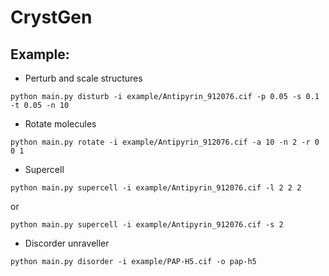 # CrystGen

## Example:
- Perturb and scale structures
```
python main.py disturb -i example/Antipyrin_912076.cif -p 0.05 -s 0.1 -t 0.05 -n 10
```

- Rotate molecules
```
python main.py rotate -i example/Antipyrin_912076.cif -a 10 -n 2 -r 0 0 1
```

- Supercell
```
python main.py supercell -i example/Antipyrin_912076.cif -l 2 2 2 
```
or
```
python main.py supercell -i example/Antipyrin_912076.cif -s 2
```

- Discorder unraveller
```
python main.py disorder -i example/PAP-H5.cif -o pap-h5
```
